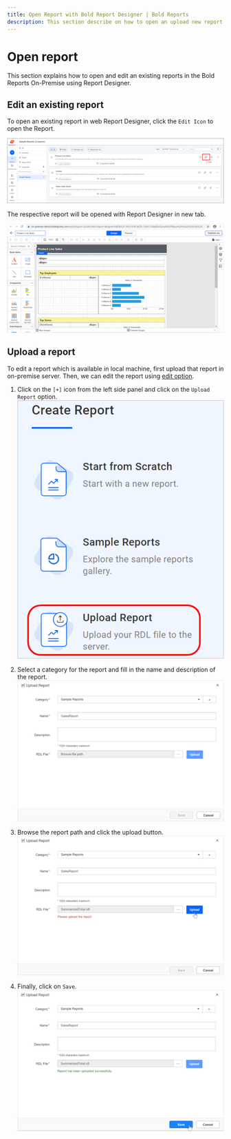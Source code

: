 ```yaml
---
title: Open Report with Bold Report Designer | Bold Reports
description: This section describe on how to open an upload new report and an existing report in the Bold Report Designer with on-premise server.
---
```


# Open report

This section explains how to open and edit an existing reports in the Bold Reports On-Premise using Report Designer.

## Edit an existing report

To open an existing report in web Report Designer, click the `Edit Icon` to open the Report.

![Edit report in Report Designer](/static/assets/on-premise/images/report-designer/open-report/edit-report.png)

The respective report will be opened with Report Designer in new tab.

![Report in editable mode](/static/assets/on-premise/images/report-designer/open-report/report-in-edit-mode.png)

## Upload a report

To edit a report which is available in local machine, first upload that report in on-premise server. Then, we can edit the report using [edit option](./../open-report/#edit-an-existing-report).

1. Click on the `[+]` icon from the left side panel and click on the `Upload Report` option.
    ![Upload button](/static/assets/on-premise/images/report-designer/open-report/upload-report-new.png '#width=200px')

2. Select a category for the report and fill in the name and description of the report.
    ![Choose category](/static/assets/on-premise/images/report-designer/open-report/choose-category.png)

3. Browse the report path and click the upload button.
    ![Upload Report](/static/assets/on-premise/images/report-designer/open-report/upload-report-dialog.png)

4. Finally, click on `Save`.
    ![Upload Report](/static/assets/on-premise/images/report-designer/open-report/save-report.png)